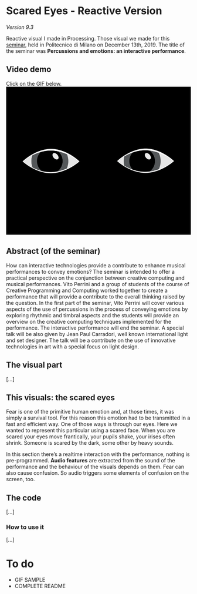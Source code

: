 # Scared Eyes - Reactive Version
*Version 9.3*

Reactive visual I made in Processing. Those visual we made for this [seminar](https://youtu.be/Q1229V8ANIc), held in Politecnico di Milano on December 13th, 2019. The title of the seminar was **Percussions and emotions: an interactive performance**. 

## Video demo

Click on the GIF below.
[![click here](/readme_data/sample_eyes.gif)](https://youtu.be/nRbx6wI-P2M)

## Abstract (of the seminar)

How can interactive technologies provide a contribute to enhance musical performances to convey emotions? The seminar is intended to offer a practical perspective on the conjunction between creative computing and musical performances. Vito Perrini and a group of students of the course of Creative Programming and Computing worked together to create a performance that will provide a contribute to the overall thinking raised by the question.
In the first part of the seminar, Vito Perrini will cover various aspects of the use of percussions in the process of conveying emotions by exploring rhythmic and timbral aspects and the students will provide an overview on the creative computing techniques implemented for the performance. The interactive performance will end the seminar.
A special talk will be also given by Jean Paul Carradori, well known international light and set designer. The talk will be a contribute on the use of innovative technologies in art with a special focus on light design.

## The visual part

[...]


## This visuals: the scared eyes

Fear is one of the primitive human emotion and, at those times, it was simply a survival tool. For this reason this emotion had to be transmitted in a fast and efficient way. One of those ways is through our eyes. Here we wanted to represent this particular using a scared face. 
When you are scared your eyes move frantically, your pupils shake, your irises often shrink. Someone is scared by the dark, some other by heavy sounds.

In this section there’s a realtime interaction with the performance, nothing is pre-programmed.
**Audio features** are extracted from the sound of the performance and the behaviour of the visuals depends on them.
Fear can also cause confusion. So audio triggers some elements of confusion on the screen, too.

## The code
[...]

### How to use it
[...]


# To do 
- GIF SAMPLE
- COMPLETE README
